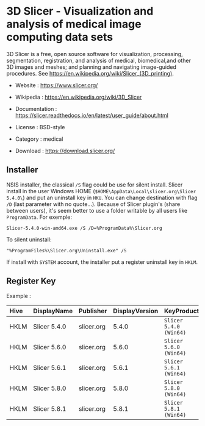 # 3D Slicer - Visualization and analysis of medical image computing data sets

3D Slicer is a free, open source software for visualization, processing,
segmentation, registration, and analysis of medical, biomedical,and other
3D images and meshes; and planning and navigating image-guided procedures.
See https://en.wikipedia.org/wiki/Slicer_(3D_printing).

* Website : https://www.slicer.org/
* Wikipedia : https://en.wikipedia.org/wiki/3D_Slicer
* Documentation : https://slicer.readthedocs.io/en/latest/user_guide/about.html
* License : BSD-style
* Category : medical

* Download : https://download.slicer.org/


## Installer

NSIS installer, the classical `/S` flag could be use for silent install.
Slicer install in the user Windows HOME (`$HOME\AppData\Local\slicer.org\Slicer 5.4.0\`) and put an uninstall key in `HKU`.
You can change destination with flag `/D` (last parameter with no quote...).
Because of Slicer plugin's (share between users), it's seem better to use a folder writable by all users like `ProgramData`.
For exemple:
```
Slicer-5.4.0-win-amd64.exe /S /D=%ProgramData%\Slicer.org
```

To silent uninstall:
```
"%ProgramFiles%\Slicer.org\Uninstall.exe" /S
```

If install with `SYSTEM` account, the installer put a register uninstall key in `HKLM`.


## Register Key

Example :

 | Hive | DisplayName | Publisher | DisplayVersion | KeyProduct | UninstallExe |
 |:---- |:----------- |:--------- |:-------------- |:---------- |:------------ |
 | HKLM | Slicer 5.4.0 | slicer.org | 5.4.0 | `Slicer 5.4.0 (Win64)` | `"C:\ProgramData\Slicer.org\Uninstall.exe"` |
 | HKLM | Slicer 5.6.0 | slicer.org | 5.6.0 | `Slicer 5.6.0 (Win64)` | `"C:\ProgramData\Slicer.org\Uninstall.exe"` |
 | HKLM | Slicer 5.6.1 | slicer.org | 5.6.1 | `Slicer 5.6.1 (Win64)` | `"C:\ProgramData\Slicer.org\Uninstall.exe"` |
 | HKLM | Slicer 5.8.0 | slicer.org | 5.8.0 | `Slicer 5.8.0 (Win64)` | `"C:\ProgramData\Slicer.org\Uninstall.exe"` |
 | HKLM | Slicer 5.8.1 | slicer.org | 5.8.1 | `Slicer 5.8.1 (Win64)` | `"C:\ProgramData\Slicer.org\Uninstall.exe"` |
